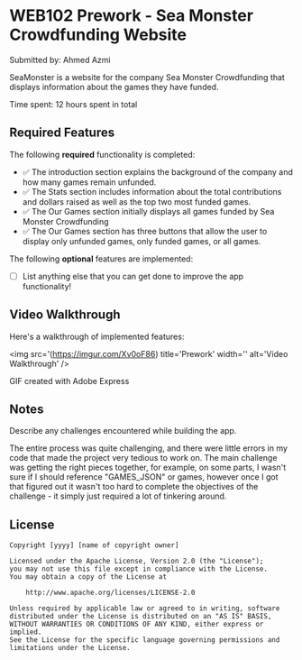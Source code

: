 # WEB102 Prework - Sea Monster Crowdfunding Website
Submitted by: Ahmed Azmi

SeaMonster is a website for the company Sea Monster Crowdfunding that displays information about the games they have funded.

Time spent: 12 hours spent in total

## Required Features

The following **required** functionality is completed:

* ✅  The introduction section explains the background of the company and how many games remain unfunded.
* ✅ The Stats section includes information about the total contributions and dollars raised as well as the top two most funded games.
* ✅ The Our Games section initially displays all games funded by Sea Monster Crowdfunding
* ✅ The Our Games section has three buttons that allow the user to display only unfunded games, only funded games, or all games.

The following **optional** features are implemented:

* [ ] List anything else that you can get done to improve the app functionality!



## Video Walkthrough

Here's a walkthrough of implemented features:

<img src='(https://imgur.com/Xv0oF86) title='Prework' width='' alt='Video Walkthrough' />



<!-- Replace this with whatever GIF tool you used! -->
GIF created with Adobe Express 
<!-- Recommended tools:
[Kap](https://getkap.co/) for macOS
[ScreenToGif](https://www.screentogif.com/) for Windows
[peek](https://github.com/phw/peek) for Linux. -->

## Notes

Describe any challenges encountered while building the app.

The entire process was quite challenging, and there were little errors in my code that made the project very tedious to work on. The main challenge was getting the right pieces together, for example, on some parts, I wasn't sure if I should reference "GAMES_JSON" or games, however once I got that figured out it wasn't too hard to complete the objectives of the challenge - it simply just required a lot of tinkering around. 

## License

    Copyright [yyyy] [name of copyright owner]

    Licensed under the Apache License, Version 2.0 (the "License");
    you may not use this file except in compliance with the License.
    You may obtain a copy of the License at

        http://www.apache.org/licenses/LICENSE-2.0

    Unless required by applicable law or agreed to in writing, software
    distributed under the License is distributed on an "AS IS" BASIS,
    WITHOUT WARRANTIES OR CONDITIONS OF ANY KIND, either express or implied.
    See the License for the specific language governing permissions and
    limitations under the License.
